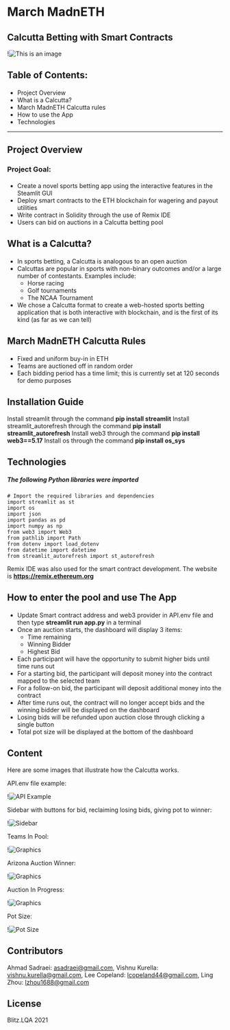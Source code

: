 # March MadnETH 
## Calcutta Betting with Smart Contracts
!![This is an image](https://images.rivals.com/image/upload/f_auto,q_auto,t_large/v0wuctkikgvrerd2pbdg)
## Table of Contents:
####
- Project Overview
- What is a Calcutta?
- March MadnETH Calcutta rules
- How to use the App
- Technologies
---
## Project Overview
### Project Goal:
####
- Create a novel sports betting app using the interactive features in the Steamlit GUI
- Deploy smart contracts to the ETH blockchain for wagering and payout utilities
- Write contract in Solidity through the use of Remix IDE
- Users can bid on auctions in a Calcutta betting pool


## What is a Calcutta?
####
- In sports betting, a Calcutta is analogous to an open auction
- Calcuttas are popular in sports with non-binary outcomes and/or a large number of contestants.  Examples include:
    - Horse racing
    - Golf tournaments
    - The NCAA Tournament
- We chose a Calcutta format to create a web-hosted sports betting application that is both interactive with blockchain, and is the first of its kind (as far as we can tell)

## March MadnETH Calcutta Rules
####
- Fixed and uniform buy-in in ETH
- Teams are auctioned off in random order
- Each bidding period has a time limit; this is currently set at 120 seconds for demo purposes

## Installation Guide

Install streamlit through the command **pip install streamlit**
Install streamlit_autorefresh through the command **pip install streamlit_autorefresh**
Install web3 through the command **pip install web3==5.17**
Install os through the command **pip install os_sys**


## Technologies
##### The following Python libraries were imported
```
# Import the required libraries and dependencies
import streamlit as st
import os
import json
import pandas as pd
import numpy as np
from web3 import Web3
from pathlib import Path
from dotenv import load_dotenv
from datetime import datetime
from streamlit_autorefresh import st_autorefresh
```

Remix IDE was also used for the smart contract development.  The website is **https://remix.ethereum.org**

## How to enter the pool and use The App
####
- Update Smart contract address and web3 provider in API.env file and then type **streamlit run app.py** in a terminal
- Once an auction starts, the dashboard will display 3 items:
    - Time remaining
    - Winning Bidder
    - Highest Bid
- Each participant will have the opportunity to submit higher bids until time runs out
- For a starting bid, the participant will deposit money into the contract mapped to the selected team
- For a follow-on bid, the participant will deposit additional money into the contract
- After time runs out, the contract will no longer accept bids and the winning bidder will be displayed on the dashboard
- Losing bids will be refunded upon auction close through clicking a single button
- Total pot size will be displayed at the bottom of the dashboard

## Content

Here are some images that illustrate how the Calcutta works.

API.env file example:

!![API Example](Images/APIExample.PNG)

Sidebar with buttons for bid, reclaiming losing bids, giving pot to winner:

!![Sidebar](Images/Sidebar.PNG)

Teams In Pool:

!![Graphics](Images/TeamsInPool.PNG)

Arizona Auction Winner:

!![Graphics](Images/ArizonaAuctionResult.PNG)

Auction In Progress:

!![Graphics](Images/PurdueAuctionInProgress.PNG)

Pot Size:

!![Pot Size](Images/PotSize.PNG)


## Contributors
Ahmad Sadraei: asadraei@gmail.com, 
Vishnu Kurella: vishnu.kurella@gmail.com,
Lee Copeland: lcopeland44@gmail.com, 
Ling Zhou: lzhou1688@gmail.com

## License
Blitz.LQA 2021
